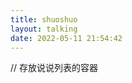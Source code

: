 ```yaml
---
title: shuoshuo
layout: talking
date: 2022-05-11 21:54:42
---
```

<script type="text/javascript" src="https://unpkg.com/artitalk"></script>
<div id="artitalk_main"></div> // 存放说说列表的容器
<script>
  new Artitalk({
    appId: 'mzbOQCaDW7JLeM8TfnpQmXmv-gzGzoHsz',
    appKey: 'aGqp64645mekjXkwFCbKXJ3s'
    serverURLs: 'https://mzboqcad.lc-cn-n1-shared.com'
  })
</script>


